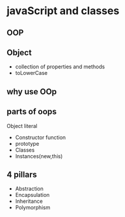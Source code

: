 # javaScript and classes
## OOP
## Object
- collection of properties and methods
- toLowerCase
## why use OOp
## parts of oops
Object literal


- Constructor function
- prototype
- Classes
- Instances(new,this)

## 4 pillars
- Abstraction 
- Encapsulation 
- Inheritance 
- Polymorphism

